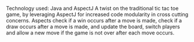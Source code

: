 Technology used: Java and AspectJ A twist on the traditional tic tac toe game, by leveraging AspectJ for increased code modularity in cross cutting concerns. Aspects check if a win occurs after a move is made, check if a draw occurs after a move is made, and update the board, switch players and allow a new move if the game is not over after each move occurs. 
